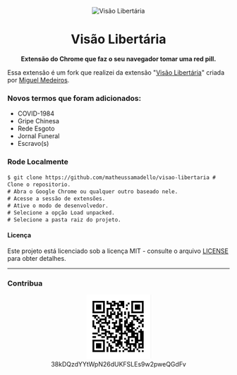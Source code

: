 <div align="center">

![Visão Libertária](img/icon.png)

# **Visão Libertária**

**Extensão do Chrome que faz o seu navegador tomar uma red pill.**

</div>

Essa extensão é um fork que realizei da extensão "[Visão Libertária](https://github.com/MiguelMedeiros/visao-libertaria)" criada por [Miguel Medeiros](https://www.miguelmedeiros.com.br/).

### Novos termos que foram adicionados:

- COVID-1984
- Gripe Chinesa
- Rede Esgoto
- Jornal Funeral
- Escravo(s)

### Rode Localmente

```shell
$ git clone https://github.com/matheussamadello/visao-libertaria # Clone o repositorio.
# Abra o Google Chrome ou qualquer outro baseado nele.
# Acesse a sessão de extensões.
# Ative o modo de desenvolvedor.
# Selecione a opção Load unpacked.
# Selecione a pasta raiz do projeto.
```
#### Licença

Este projeto está licenciado sob a licença MIT - consulte o arquivo [LICENSE](LICENSE) para obter detalhes.

---

### Contribua

<div align="center">

![38kDQzdYYtWpN26dUKFSLEs9w2pweQGdFv](img/donation.png)\
38kDQzdYYtWpN26dUKFSLEs9w2pweQGdFv

</div>
